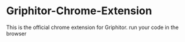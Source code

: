 # Griphitor-Chrome-Extension
This is the official chrome extension for Griphitor. run your code in the browser

